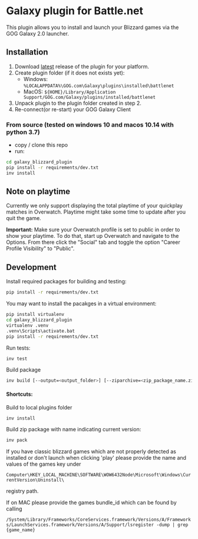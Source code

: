 # Galaxy plugin for Battle.net

This plugin allows you to install and launch your Blizzard games via the GOG Galaxy 2.0 launcher.

## Installation
1. Download [latest](https://github.com/FriendsOfGalaxy/galaxy-integration-blizzard/releases) release of the plugin for your platform.
2. Create plugin folder (if it does not exists yet):
	- Windows: `%LOCALAPPDATA%\GOG.com\Galaxy\plugins\installed\battlenet`
	- MacOS: `${HOME}/Library/Application Support/GOG.com/Galaxy/plugins/installed/battlenet`
3. Unpack plugin to the plugin folder created in step 2.
4. Re-connect(or re-start) your GOG Galaxy Client

### From source (tested on windows 10 and macos 10.14 with python 3.7)
- copy / clone this repo
- run:
```bash
cd galaxy_blizzard_plugin
pip install -r requirements/dev.txt
inv install
```

## Note on playtime

Currently we only support displaying the total playtime of your quickplay matches in Overwatch. Playtime might take some time to update after you quit the game.

**Important:** Make sure your Overwatch profile is set to public in order to show your playtime.
To do that, start up Overwatch and navigate to the Options. From there click the "Social" tab and toggle the option "Career Profile Visibility" to "Public".


## Development

Install required packages for building and testing:

```bash
pip install -r requirements/dev.txt
```

You may want to install the pacakges in a virtual environment:

```bash
pip install virtualenv
cd galaxy_blizzard_plugin
virtualenv .venv
.venv\Scripts\activate.bat
pip install -r requirements/dev.txt
```

Run tests:
```bash
inv test
```

Build package
```bash
inv build [--output=<output_folder>] [--ziparchive=<zip_package_name.zip>]
```

#### Shortcuts:

Build to local plugins folder
```bash
inv install
```

Build zip package with name indicating current version:
```bash
inv pack
```

If you have classic blizzard games which are not properly detected as installed or don't launch when clicking 'play'
please provide the name and values of the games key under

```Computer\HKEY_LOCAL_MACHINE\SOFTWARE\WOW6432Node\Microsoft\Windows\CurrentVersion\Uninstall\```

registry path.

If on MAC please provide the games bundle_id which can be found by calling

```/System/Library/Frameworks/CoreServices.framework/Versions/A/Frameworks/LaunchServices.framework/Versions/A/Support/lsregister -dump | grep {game_name}```
